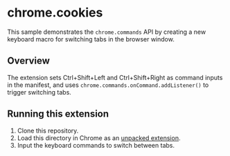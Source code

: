 # chrome.cookies

This sample demonstrates the `chrome.commands` API by creating a new keyboard macro for switching tabs in the browser window.

## Overview

The extension sets Ctrl+Shift+Left and Ctrl+Shift+Right as command inputs in the manifest, and uses `chrome.commands.onCommand.addListener()` to trigger switching tabs.

## Running this extension

1. Clone this repository.
2. Load this directory in Chrome as an [unpacked extension](https://developer.chrome.com/docs/extensions/mv3/getstarted/development-basics/#load-unpacked).
3. Input the keyboard commands to switch between tabs.

